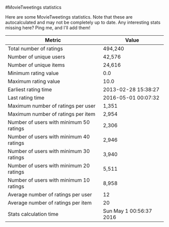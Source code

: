 #MovieTweetings statistics

Here are some MovieTweetings statistics. Note that these are autocalculated and may not be completely up to date. Any interesting stats missing here? Ping me, and I'll add them!

Metric | Value
--- | ---
Total number of ratings                 | 494,240
Number of unique users                  | 42,576
Number of unique items                  | 24,616
Minimum rating value                    | 0.0
Maximum rating value                    | 10.0
Earliest rating time                    | 2013-02-28 15:38:27
Last rating time                        | 2016-05-01 00:07:32
Maximum number of ratings per user      | 1,351
Maximum number of ratings per item      | 2,954
Number of users with minimum 50 ratings | 2,306
Number of users with minimum 40 ratings | 2,946
Number of users with minimum 30 ratings | 3,940
Number of users with minimum 20 ratings | 5,511
Number of users with minimum 10 ratings | 8,958
Average number of ratings per user      | 12
Average number of ratings per item      | 20
Stats calculation time                  | Sun May  1 00:56:37 2016


